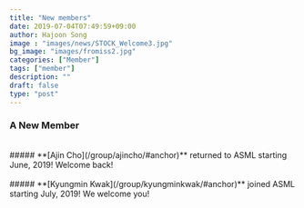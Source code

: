 ```yaml
---
title: "New members"
date: 2019-07-04T07:49:59+09:00
author: Hajoon Song
image : "images/news/STOCK_Welcome3.jpg"
bg_image: "images/fromiss2.jpg"
categories: ["Member"]
tags: ["member"]
description: ""
draft: false
type: "post"
---
```


### A New Member
<div class='image'>
<img src="/asmlab/images/group/AJIN_resized.png" class="img-responsive; width:50%;" alt="">
</div>
<br>
##### **[Ajin Cho](/group/ajincho/#anchor)** returned to ASML starting June, 2019! Welcome back!
<br>

<div class='image'>
<img src="/asmlab/images/group/kyungminkwak.jpg" class="img-responsive; width:50%;" alt="">
</div>
<br>
##### **[Kyungmin Kwak](/group/kyungminkwak/#anchor)** joined ASML starting July, 2019! We welcome you!
<br>
